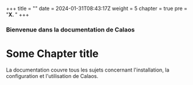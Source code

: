 +++
title = ""
date = 2024-01-31T08:43:17Z
weight = 5
chapter = true
pre = "<b>X. </b>"
+++

### Bienvenue dans la documentation de Calaos

# Some Chapter title

La documentation couvre tous les sujets concernant l'installation, la configuration et l'utilisation de Calaos.

